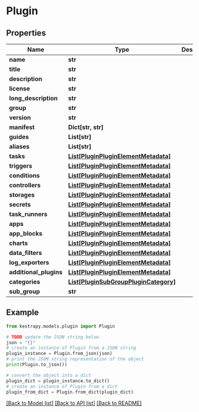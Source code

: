 # Plugin


## Properties

Name | Type | Description | Notes
------------ | ------------- | ------------- | -------------
**name** | **str** |  | [optional] 
**title** | **str** |  | [optional] 
**description** | **str** |  | [optional] 
**license** | **str** |  | [optional] 
**long_description** | **str** |  | [optional] 
**group** | **str** |  | [optional] 
**version** | **str** |  | [optional] 
**manifest** | **Dict[str, str]** |  | [optional] 
**guides** | **List[str]** |  | [optional] 
**aliases** | **List[str]** |  | [optional] 
**tasks** | [**List[PluginPluginElementMetadata]**](PluginPluginElementMetadata.md) |  | [optional] 
**triggers** | [**List[PluginPluginElementMetadata]**](PluginPluginElementMetadata.md) |  | [optional] 
**conditions** | [**List[PluginPluginElementMetadata]**](PluginPluginElementMetadata.md) |  | [optional] 
**controllers** | [**List[PluginPluginElementMetadata]**](PluginPluginElementMetadata.md) |  | [optional] 
**storages** | [**List[PluginPluginElementMetadata]**](PluginPluginElementMetadata.md) |  | [optional] 
**secrets** | [**List[PluginPluginElementMetadata]**](PluginPluginElementMetadata.md) |  | [optional] 
**task_runners** | [**List[PluginPluginElementMetadata]**](PluginPluginElementMetadata.md) |  | [optional] 
**apps** | [**List[PluginPluginElementMetadata]**](PluginPluginElementMetadata.md) |  | [optional] 
**app_blocks** | [**List[PluginPluginElementMetadata]**](PluginPluginElementMetadata.md) |  | [optional] 
**charts** | [**List[PluginPluginElementMetadata]**](PluginPluginElementMetadata.md) |  | [optional] 
**data_filters** | [**List[PluginPluginElementMetadata]**](PluginPluginElementMetadata.md) |  | [optional] 
**log_exporters** | [**List[PluginPluginElementMetadata]**](PluginPluginElementMetadata.md) |  | [optional] 
**additional_plugins** | [**List[PluginPluginElementMetadata]**](PluginPluginElementMetadata.md) |  | [optional] 
**categories** | [**List[PluginSubGroupPluginCategory]**](PluginSubGroupPluginCategory.md) |  | [optional] 
**sub_group** | **str** |  | [optional] 

## Example

```python
from kestrapy.models.plugin import Plugin

# TODO update the JSON string below
json = "{}"
# create an instance of Plugin from a JSON string
plugin_instance = Plugin.from_json(json)
# print the JSON string representation of the object
print(Plugin.to_json())

# convert the object into a dict
plugin_dict = plugin_instance.to_dict()
# create an instance of Plugin from a dict
plugin_from_dict = Plugin.from_dict(plugin_dict)
```
[[Back to Model list]](../README.md#documentation-for-models) [[Back to API list]](../README.md#documentation-for-api-endpoints) [[Back to README]](../README.md)


